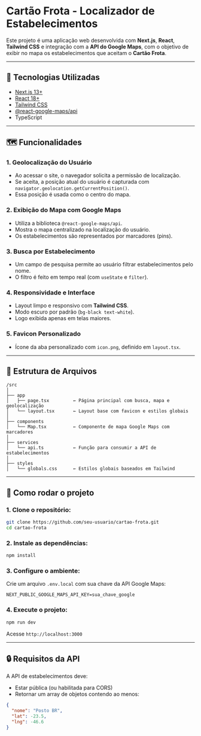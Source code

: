# Cartão Frota - Localizador de Estabelecimentos

Este projeto é uma aplicação web desenvolvida com **Next.js**, **React**, **Tailwind CSS** e integração com a **API do Google Maps**, com o objetivo de exibir no mapa os estabelecimentos que aceitam o **Cartão Frota**.

---

## 🔧 Tecnologias Utilizadas
- [Next.js 13+](https://nextjs.org/)
- [React 18+](https://reactjs.org/)
- [Tailwind CSS](https://tailwindcss.com/)
- [@react-google-maps/api](https://github.com/JustFly1984/react-google-maps-api)
- TypeScript

---

## 🗺️ Funcionalidades

### 1. **Geolocalização do Usuário**
- Ao acessar o site, o navegador solicita a permissão de localização.
- Se aceita, a posição atual do usuário é capturada com `navigator.geolocation.getCurrentPosition()`.
- Essa posição é usada como o centro do mapa.

### 2. **Exibição do Mapa com Google Maps**
- Utiliza a biblioteca `@react-google-maps/api`.
- Mostra o mapa centralizado na localização do usuário.
- Os estabelecimentos são representados por marcadores (pins).

### 3. **Busca por Estabelecimento**
- Um campo de pesquisa permite ao usuário filtrar estabelecimentos pelo nome.
- O filtro é feito em tempo real (com `useState` e `filter`).

### 4. **Responsividade e Interface**
- Layout limpo e responsivo com **Tailwind CSS**.
- Modo escuro por padrão (`bg-black text-white`).
- Logo exibida apenas em telas maiores.

### 5. **Favicon Personalizado**
- Ícone da aba personalizado com `icon.png`, definido em `layout.tsx`.

---

## 📁 Estrutura de Arquivos

```
/src
│
├── app
│   ├── page.tsx         ← Página principal com busca, mapa e geolocalização
│   └── layout.tsx       ← Layout base com favicon e estilos globais
│
├── components
│   └── Map.tsx          ← Componente de mapa Google Maps com marcadores
│
├── services
│   └── api.ts           ← Função para consumir a API de estabelecimentos
│
├── styles
│   └── globals.css      ← Estilos globais baseados em Tailwind
```

---

## 🔑 Como rodar o projeto

### 1. Clone o repositório:
```bash
git clone https://github.com/seu-usuario/cartao-frota.git
cd cartao-frota
```

### 2. Instale as dependências:
```bash
npm install
```

### 3. Configure o ambiente:
Crie um arquivo `.env.local` com sua chave da API Google Maps:

```
NEXT_PUBLIC_GOOGLE_MAPS_API_KEY=sua_chave_google
```

### 4. Execute o projeto:
```bash
npm run dev
```

Acesse `http://localhost:3000`

---

## 🔒 Requisitos da API
A API de estabelecimentos deve:
- Estar pública (ou habilitada para CORS)
- Retornar um array de objetos contendo ao menos:
```json
{
  "nome": "Posto BR",
  "lat": -23.5,
  "lng": -46.6
}
```